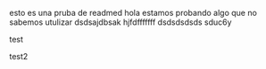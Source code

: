 esto es una pruba de readmed
hola estamos probando algo que no sabemos utulizar
dsdsajdbsak
hjfdfffffff
dsdsdsdsds
sduc6y

test

test2